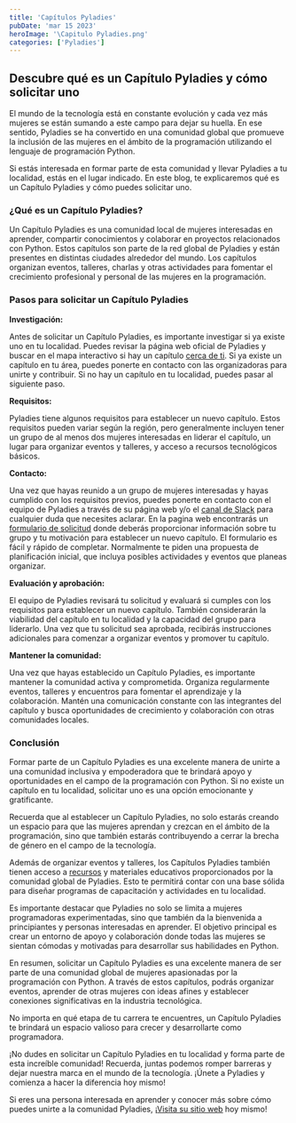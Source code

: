 ```yaml
---
title: 'Capítulos Pyladies'
pubDate: 'mar 15 2023'
heroImage: '\Capitulo Pyladies.png'
categories: ['Pyladies']
---
```


##  Descubre qué es un Capítulo Pyladies y cómo solicitar uno

El mundo de la tecnología está en constante evolución y cada vez más mujeres se están sumando a este campo para dejar su huella. En ese sentido, Pyladies se ha convertido en una comunidad global que promueve la inclusión de las mujeres en el ámbito de la programación utilizando el lenguaje de programación Python.  
  
Si estás interesada en formar parte de esta comunidad y llevar Pyladies a tu localidad, estás en el lugar indicado. En este blog, te explicaremos qué es un Capítulo Pyladies y cómo puedes solicitar uno.

### ¿Qué es un Capítulo Pyladies?

Un Capítulo Pyladies es una comunidad local de mujeres interesadas en aprender, compartir conocimientos y colaborar en proyectos relacionados con Python. Estos capítulos son parte de la red global de Pyladies y están presentes en distintas ciudades alrededor del mundo. Los capítulos organizan eventos, talleres, charlas y otras actividades para fomentar el crecimiento profesional y personal de las mujeres en la programación.

### Pasos para solicitar un Capítulo Pyladies

**Investigación:**

Antes de solicitar un Capítulo Pyladies, es importante investigar si ya existe uno en tu localidad. Puedes revisar la página web oficial de Pyladies y buscar en el mapa interactivo si hay un capítulo [<u>cerca de ti</u>](https://pyladies.com/locations/). Si ya existe un capítulo en tu área, puedes ponerte en contacto con las organizadoras para unirte y contribuir. Si no hay un capítulo en tu localidad, puedes pasar al siguiente paso.

**Requisitos:**

Pyladies tiene algunos requisitos para establecer un nuevo capítulo. Estos requisitos pueden variar según la región, pero generalmente incluyen tener un grupo de al menos dos mujeres interesadas en liderar el capítulo, un lugar para organizar eventos y talleres, y acceso a recursos tecnológicos básicos.

**Contacto:**

Una vez que hayas reunido a un grupo de mujeres interesadas y hayas cumplido con los requisitos previos, puedes ponerte en contacto con el equipo de Pyladies a través de su página web y/o el [<u>canal de Slack</u>](https://slackin.pyladies.com/) para cualquier duda que necesites aclarar. En la pagina web encontrarás un [<u>formulario de solicitud</u>](https://docs.google.com/forms/d/e/1FAIpQLSejuE6pgExLylKGn3E4pTiwvCRZPrCJGhAjGoToNcnJ2XX8VA/viewform) donde deberás proporcionar información sobre tu grupo y tu motivación para establecer un nuevo capítulo. El formulario es fácil y rápido de completar. Normalmente te piden una propuesta de planificación inicial, que incluya posibles actividades y eventos que planeas organizar.

**Evaluación y aprobación:**

El equipo de Pyladies revisará tu solicitud y evaluará si cumples con los requisitos para establecer un nuevo capítulo. También considerarán la viabilidad del capítulo en tu localidad y la capacidad del grupo para liderarlo. Una vez que tu solicitud sea aprobada, recibirás instrucciones adicionales para comenzar a organizar eventos y promover tu capítulo.

**Mantener la comunidad:**

Una vez que hayas establecido un Capítulo Pyladies, es importante mantener la comunidad activa y comprometida. Organiza regularmente eventos, talleres y encuentros para fomentar el aprendizaje y la colaboración. Mantén una comunicación constante con las integrantes del capítulo y busca oportunidades de crecimiento y colaboración con otras comunidades locales.

### Conclusión

Formar parte de un Capítulo Pyladies es una excelente manera de unirte a una comunidad inclusiva y empoderadora que te brindará apoyo y oportunidades en el campo de la programación con Python. Si no existe un capítulo en tu localidad, solicitar uno es una opción emocionante y gratificante.

Recuerda que al establecer un Capítulo Pyladies, no solo estarás creando un espacio para que las mujeres aprendan y crezcan en el ámbito de la programación, sino que también estarás contribuyendo a cerrar la brecha de género en el campo de la tecnología.

Además de organizar eventos y talleres, los Capítulos Pyladies también tienen acceso a [<u>recursos</u>](https://www.python.org/psf/grants/) y materiales educativos proporcionados por la comunidad global de Pyladies. Esto te permitirá contar con una base sólida para diseñar programas de capacitación y actividades en tu localidad.

Es importante destacar que Pyladies no solo se limita a mujeres programadoras experimentadas, sino que también da la bienvenida a principiantes y personas interesadas en aprender. El objetivo principal es crear un entorno de apoyo y colaboración donde todas las mujeres se sientan cómodas y motivadas para desarrollar sus habilidades en Python.

En resumen, solicitar un Capítulo Pyladies es una excelente manera de ser parte de una comunidad global de mujeres apasionadas por la programación con Python. A través de estos capítulos, podrás organizar eventos, aprender de otras mujeres con ideas afines y establecer conexiones significativas en la industria tecnológica.

No importa en qué etapa de tu carrera te encuentres, un Capítulo Pyladies te brindará un espacio valioso para crecer y desarrollarte como programadora.  
  
¡No dudes en solicitar un Capítulo Pyladies en tu localidad y forma parte de esta increíble comunidad! Recuerda, juntas podemos romper barreras y dejar nuestra marca en el mundo de la tecnología. ¡Únete a Pyladies y comienza a hacer la diferencia hoy mismo!

Si eres una persona interesada en aprender y conocer más sobre cómo puedes unirte a la comunidad Pyladies, ¡[<u>Visita su sitio web</u>](https://pyladies.com/) hoy mismo!
